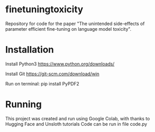 # finetuningtoxicity
Repository for code for the paper "The unintended side-effects of parameter efficient fine-tuning on language model toxicity".

# Installation
Install Python3 https://www.python.org/downloads/

Install Git https://git-scm.com/download/win

Run on terminal: pip install PyPDF2

# Running
This project was created and run using Google Colab, with thanks to Hugging Face and Unsloth tutorials
Code can be run in file code.py
